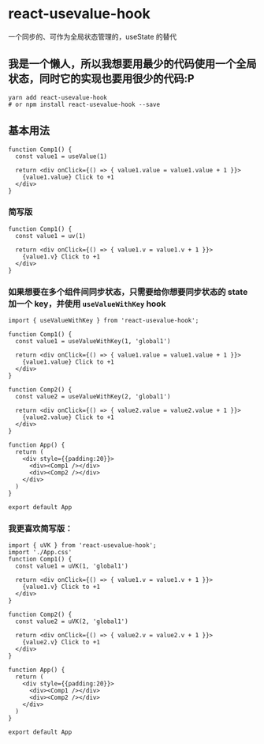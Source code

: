 # react-usevalue-hook
一个同步的、可作为全局状态管理的，useState 的替代

## 我是一个懒人，所以我想要用最少的代码使用一个全局状态，同时它的实现也要用很少的代码:P

```shell
yarn add react-usevalue-hook
# or npm install react-usevalue-hook --save
```

## 基本用法
```tsx
function Comp1() {
  const value1 = useValue(1)

  return <div onClick={() => { value1.value = value1.value + 1 }}>
    {value1.value} Click to +1
  </div>
}
```

### 简写版
```tsx
function Comp1() {
  const value1 = uv(1)

  return <div onClick={() => { value1.v = value1.v + 1 }}>
    {value1.v} Click to +1
  </div>
}
```

### 如果想要在多个组件间同步状态，只需要给你想要同步状态的 state 加一个 key，并使用 `useValueWithKey` hook

```tsx
import { useValueWithKey } from 'react-usevalue-hook';

function Comp1() {
  const value1 = useValueWithKey(1, 'global1')

  return <div onClick={() => { value1.value = value1.value + 1 }}>
    {value1.value} Click to +1
  </div>
}

function Comp2() {
  const value2 = useValueWithKey(2, 'global1')

  return <div onClick={() => { value2.value = value2.value + 1 }}>
    {value2.value} Click to +1
  </div>
}

function App() {
  return (
    <div style={{padding:20}}>
      <div><Comp1 /></div>
      <div><Comp2 /></div>
    </div>
  )
}

export default App
```

### 我更喜欢简写版：
```tsx
import { uVK } from 'react-usevalue-hook';
import './App.css'
function Comp1() {
  const value1 = uVK(1, 'global1')

  return <div onClick={() => { value1.v = value1.v + 1 }}>
    {value1.v} Click to +1
  </div>
}

function Comp2() {
  const value2 = uVK(2, 'global1')

  return <div onClick={() => { value2.v = value2.v + 1 }}>
    {value2.v} Click to +1
  </div>
}

function App() {
  return (
    <div style={{padding:20}}>
      <div><Comp1 /></div>
      <div><Comp2 /></div>
    </div>
  )
}

export default App

```
